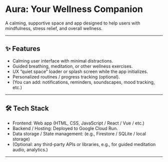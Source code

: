 # Aura: Your Wellness Companion

A calming, supportive space and app designed to help users with mindfulness, stress relief, and overall wellness.

---

## ✨ Features

- Calming user interface with minimal distractions.  
- Guided breathing, meditation, or other wellness exercises.  
- UX “quiet space” loader or splash screen while the app initializes.  
- Personalized routines / progress tracking (optional).  
- (You can add: notifications, reminders, soundscapes, mood tracking, etc.)

---

## 🛠️ Tech Stack

- Frontend: Web app (HTML, CSS, JavaScript / React / Vue / etc.)  
- Backend / Hosting: Deployed to Google Cloud Run.  
- Data storage / State management: (e.g., Firestore / SQLite / local storage)  
- (Optional: any third-party APIs or libraries, e.g., for guided meditation audio, analytics.)

---


